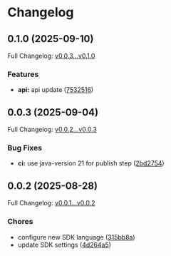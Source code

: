 # Changelog

## 0.1.0 (2025-09-10)

Full Changelog: [v0.0.3...v0.1.0](https://github.com/dataleonlabs/dataleonlabs-kotlin/compare/v0.0.3...v0.1.0)

### Features

* **api:** api update ([7532516](https://github.com/dataleonlabs/dataleonlabs-kotlin/commit/7532516ccc071b52571c13c79f0c3865e046570a))

## 0.0.3 (2025-09-04)

Full Changelog: [v0.0.2...v0.0.3](https://github.com/dataleonlabs/dataleonlabs-kotlin/compare/v0.0.2...v0.0.3)

### Bug Fixes

* **ci:** use java-version 21 for publish step ([2bd2754](https://github.com/dataleonlabs/dataleonlabs-kotlin/commit/2bd27540e78a69dfab0246fbee462fea1372f38f))

## 0.0.2 (2025-08-28)

Full Changelog: [v0.0.1...v0.0.2](https://github.com/dataleonlabs/dataleonlabs-kotlin/compare/v0.0.1...v0.0.2)

### Chores

* configure new SDK language ([315bb8a](https://github.com/dataleonlabs/dataleonlabs-kotlin/commit/315bb8abb67cff9a5ab15d6e0f90bcddd5c11e93))
* update SDK settings ([4d264a5](https://github.com/dataleonlabs/dataleonlabs-kotlin/commit/4d264a5317bc5a066db33ad8de9f493570d48527))
